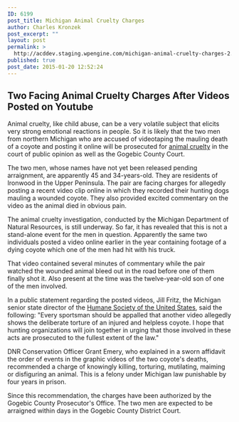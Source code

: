 ```yaml
---
ID: 6199
post_title: Michigan Animal Cruelty Charges
author: Charles Kronzek
post_excerpt: ""
layout: post
permalink: >
  http://acddev.staging.wpengine.com/michigan-animal-cruelty-charges-2.html
published: true
post_date: 2015-01-20 12:52:24
---
```

<h2>Two Facing Animal Cruelty Charges After Videos Posted on Youtube</h2>
Animal cruelty, like child abuse, can be a very volatile subject that elicits very strong emotional reactions in people. So it is likely that the two men from northern Michigan who are accused of videotaping the mauling death of a coyote and posting it online will be prosecuted for <a href="http://acddev.staging.wpengine.com/michigan-animal-cruelty-law-defense-lawyer-criminal-attorney" target="_blank">animal cruelty</a> in the court of public opinion as well as the Gogebic County Court.

<!--more-->

The two men, whose names have not yet been released pending arraignment, are apparently 45 and 34-years-old. They are residents of Ironwood in the Upper Peninsula. The pair are facing charges for allegedly posting a recent video clip online in which they recorded their hunting dogs mauling a wounded coyote. They also provided excited commentary on the video as the animal died in obvious pain.

The animal cruelty investigation, conducted by the Michigan Department of Natural Resources, is still underway. So far, it has revealed that this is not a stand-alone event for the men in question. Apparently the same two individuals posted a video online earlier in the year containing footage of a dying coyote which one of the men had hit with his truck.

That video contained several minutes of commentary while the pair watched the wounded animal bleed out in the road before one of them finally shot it. Also present at the time was the twelve-year-old son of one of the men involved.

In a public statement regarding the posted videos, Jill Fritz, the Michigan senior state director of the <a href="http://www.humanesociety.org/" target="_blank">Humane Society of the United States</a>, said the following: "Every sportsman should be appalled that another video allegedly shows the deliberate torture of an injured and helpless coyote. I hope that hunting organizations will join together in urging that those involved in these acts are prosecuted to the fullest extent of the law."

DNR Conservation Officer Grant Emery, who explained in a sworn affidavit the order of events in the graphic videos of the two coyote's deaths, recommended a charge of knowingly killing, torturing, mutilating, maiming or disfiguring an animal. This is a felony under Michigan law punishable by four years in prison.

Since this recommendation, the charges have been authorized by the Gogebic County Prosecutor's Office. The two men are expected to be arraigned within days in the Gogebic County District Court.